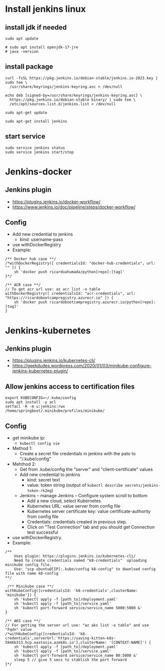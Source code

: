 # Install jenkins linux

## install jdk if needed
```
sudo apt update

# sudo apt install openjdk-17-jre
# java -version
```
## install package
```
curl -fsSL https://pkg.jenkins.io/debian-stable/jenkins.io-2023.key | sudo tee \
  /usr/share/keyrings/jenkins-keyring.asc > /dev/null

echo deb [signed-by=/usr/share/keyrings/jenkins-keyring.asc] \
  https://pkg.jenkins.io/debian-stable binary/ | sudo tee \
  /etc/apt/sources.list.d/jenkins.list > /dev/null

sudo apt-get update

sudo apt-get install jenkins
```

## start service
```
sudo service jenkins status
sudo service jenkins start/stop
```

# Jenkins-docker

## Jenkins plugin
- https://plugins.jenkins.io/docker-workflow/
- https://www.jenkins.io/doc/pipeline/steps/docker-workflow/
 
## Config
- Add new credential to jenkins
	+ kind: username-pass
- use withDockerRegistry
- Example:
```
/** Docker hub case **/                
/*withDockerRegistry([ credentialsId: "docker-hub-credentials", url: "" ]) {
    sh 'docker push ricardoahumada/python[repo]:[tag]'
}*/

/** ACR case **/
// To get acr url use: az acr list -o table
withDockerRegistry([ credentialsId: "acr-credentials", url: "https://ricardobootcampregistry.azurecr.io" ]) {
    sh 'docker push ricardobootcampregistry.azurecr.io/python[repo]:[tag]'
}
```

# Jenkins-kubernetes

## Jenkins plugin
- https://plugins.jenkins.io/kubernetes-cli/
- https://geekdudes.wordpress.com/2020/01/03/minikube-configure-jenkins-kubernetes-plugin/

## Allow jenkins access to certification files
```
export KUBECONFIG=~/.kube/config
sudo apt install -y acl
setfacl -R -m u:jenkins:rwx /home/springboot/.minikube/profiles/minikube/
```

## Config
- get minikube ip:
	+ `kubectl config vie`
- Method 1:
	+ Create a secret file credentials in jenkins with the pato to "/.kube/config"
- Mehthod 2:
	+ Get from .kube/config the "server" and "client-certificate" values
	+ Add new credential to jenkins
		* kind: secret text
		* value: token string (output of `kubectl describe secrets/jenkins-token-rk2mg`)
	+ Jenkins – manage Jenkins – Configure system scroll to bottom
		* Add a new cloud, select Kubernetes
		* Kubernetes URL: value server from config file
		* Kubernetes server certificate key: value certificate-authority from config file
		* Credentials: credentials created in previous step.
		* Click on “Test Connection” tab and you should get Connection test successful
- use withDockerRegistry.
- Example:
```
/**
    Uses plugin: https://plugins.jenkins.io/kubernetes-cli/
    Need to create credentials named "k8-credentials"  uploading minikube config file.
    Use: "scp ubuntu@[IP]:.kube/config k8-config" to download config file with name k8-config
**/

 /** Minikube case **/                
withKubeConfig([credentialsId: 'k8-credentials',clusterName: 'minikube']) {
    sh 'kubectl apply -f [path_to]/deployment.yaml'
    sh 'kubectl apply -f [path_to]/service.yaml'
    sh 'kubectl port-forward service/service_name 5000:5000 &'
}

/** AKS case **/                
// For getting the server url use: "az aks list -o table" and use "Fqdn" value
/*withKubeConfig([credentialsId: 'k8-credentials',serverUrl:'https://saving-kitten-k8s-5846b313.hcp.eastasia.azmk8s.io'],clusterName: '[CONTEXT-NAME]') {
    sh 'kubectl apply -f [path_to]/deployment.yaml'
    sh 'kubectl apply -f [path_to]/service.yaml'
    sh 'kubectl port-forward service/service_name 80:5000 &'
    sleep 5 // give 5 secs to stablish the port forward
}*/

```